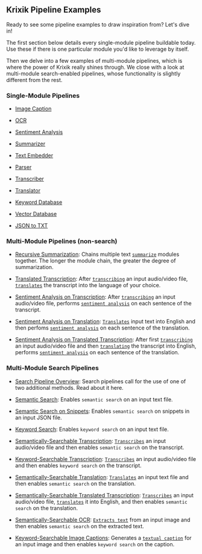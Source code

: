 ## Krixik Pipeline Examples

Ready to see some pipeline examples to draw inspiration from? Let's dive in!

The first section below details every single-module pipeline buildable today. Use these if there is one particular module you'd like to leverage by itself.

Then we delve into a few examples of multi-module pipelines, which is where the power of Krixik really shines through. We close with a look at multi-module search-enabled pipelines, whose functionality is slightly different from the rest.

### Single-Module Pipelines

- [Image Caption](../examples/single_module_pipelines/single_caption.md)

- [OCR](../examples/single_module_pipelines/single_ocr.md)

- [Sentiment Analysis](../examples/single_module_pipelines/single_sentiment.md)

- [Summarizer](../examples/single_module_pipelines/single_summarize.md)

- [Text Embedder](../examples/single_module_pipelines/single_text-embedder.md)

- [Parser](../examples/single_module_pipelines/single_parser.md)

- [Transcriber](../examples/single_module_pipelines/single_transcribe.md)

- [Translator](../examples/single_module_pipelines/single_translate.md)

- [Keyword Database](../examples/single_module_pipelines/single_keyword-db.md)

- [Vector Database](../examples/single_module_pipelines/single_vector-db.md)

- [JSON to TXT](../examples/single_module_pipelines/single_json-to-txt.md)

### Multi-Module Pipelines (non-search)

- [Recursive Summarization](../examples/multi_module_non_search_pipeline_examples/multi_recursive_summarization.md): Chains multiple text [`summarize`](../modules/ai_model_modules/summarize_module.md) modules together. The longer the module chain, the greater the degree of summarization.

- [Translated Transcription](../examples/multi_module_non_search_pipeline_examples/multi_translated_transcription.md): After [`transcribing`](../modules/ai_model_modules/transcribe_module.md) an input audio/video file, [`translates`](../modules/ai_model_modules/translate_module.md) the transcript into the language of your choice.

- [Sentiment Analysis on Transcription](../examples/multi_module_non_search_pipeline_examples/multi_sentiment_analysis_on_transcription.md): After [`transcribing`](../modules/ai_model_modules/transcribe_module.md) an input audio/video file, performs [`sentiment analysis`](../modules/ai_model_modules/sentiment_module.md) on each sentence of the transcript.

- [Sentiment Analysis on Translation](../examples/multi_module_non_search_pipeline_examples/multi_sentiment_analysis_on_translation.md): [`Translates`](../modules/ai_model_modules/translate_module.md) input text into English and then perfoms [`sentiment analysis`](../modules/ai_model_modules/sentiment_module.md) on each sentence of the translation.

- [Sentiment Analysis on Translated Transcription](../examples/multi_module_non_search_pipeline_examples/multi_sentiment_analysis_on_translated_transcription.md): After first [`transcribing`](../modules/ai_model_modules/transcribe_module.md) an input audio/video file and then [`translating`](../modules/ai_model_modules/translate_module.md) the transcript into English, performs [`sentiment analysis`](../modules/ai_model_modules/sentiment_module.md) on each sentence of the translation.

### Multi-Module Search Pipelines

- [Search Pipeline Overview](../examples/search_pipeline_examples/search_pipelines_overview.md): Search pipelines call for the use of one of two additional methods. Read about it here.

- [Semantic Search](../examples/search_pipeline_examples/multi_basic_semantic_search.md): Enables `semantic search` on an input text file.

- [Semantic Search on Snippets](../examples/search_pipeline_examples/multi_snippet_semantic_search.md): Enables `semantic search` on snippets in an input JSON file.

- [Keyword Search](../examples/search_pipeline_examples/multi_basic_keyword-search.md): Enables `keyword search` on an input text file.

- [Semantically-Searchable Transcription](../examples/search_pipeline_examples/multi_semantically_searchable_transcription.md): [`Transcribes`](../modules/ai_model_modules/transcribe_module.md) an input audio/video file and then enables `semantic search` on the transcript.

- [Keyword-Searchable Transcription](../examples/search_pipeline_examples/multi_keyword_searchable_transcription.md): [`Transcribes`](../modules/ai_model_modules/transcribe_module.md) an input audio/video file and then enables `keyword search` on the transcript.

- [Semantically-Searchable Translation](../examples/search_pipeline_examples/multi_semantically_searchable_translation.md): [`Translates`](../modules/ai_model_modules/translate_module.md) an input text file and then enables `semantic search` on the translation.

- [Semantically-Searchable Translated Transcription](../examples/search_pipeline_examples/multi_semantically_searchable_translated_transcription.md): [`Transcribes`](../modules/ai_model_modules/transcribe_module.md) an input audio/video file, [`translates`](../modules/ai_model_modules/translate_module.md) it into English, and then enables `semantic search` on the translation.

- [Semantically-Searchable OCR](../examples/search_pipeline_examples/multi_semantically_searchable_ocr.md): [`Extracts text`](../modules/ai_model_modules/ocr_module.md) from an input image and then enables `semantic search` on the extracted text.

- [Keyword-Searchable Image Captions](../examples/search_pipeline_examples/multi_keyword_searchable_image_captions.md): Generates a [`textual caption`](../modules/ai_model_modules/caption_module.md) for an input image and then enables `keyword search` on the caption.
